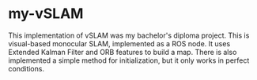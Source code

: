 # my-vSLAM
This implementation of vSLAM was my bachelor's diploma project. 
This is visual-based monocular SLAM, implemented as a ROS node. It uses Extended Kalman Filter and ORB features to build a map. There is also implemented a simple method for initialization, but it only works in perfect conditions.
